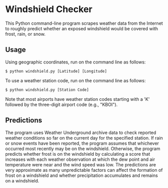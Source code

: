 # Windshield Checker
This Python command-line program scrapes weather data from the 
Internet to roughly predict whether an exposed windshield would be 
covered with frost, rain, or snow.

## Usage
Using geographic coordinates, run on the command line as follows:
```
$ python windshield.py [Latitude] [Longitude]
```

To use a weather station code, run on the command line as follows:
```
$ python windshield.py [Station Code]
```

Note that most airports have weather station codes starting with a 'K' 
followed by the three-digit airport code (e.g., "KBOI").

## Predictions
The program uses Weather Underground archive data to check reported 
weather conditions so far on the current day for the specified 
station. If rain or snow events have been reported, the program 
assumes that whichever occurred most recently may be on the 
windshield. Otherwise, the program predicts whether frost is on the 
windshield by calculating a score that increases with each weather 
observation at which the dew point and air temperature were near and 
the wind speed was low. The predictions are very approximate as many 
unpredictable factors can affect the formation of frost on a 
windshield and whether precipitation accumulates and remains on a 
windshield.